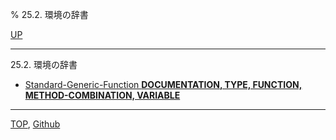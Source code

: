 % 25.2. 環境の辞書

[UP](25.html)  

---

25.2. 環境の辞書

- [Standard-Generic-Function **DOCUMENTATION, TYPE, FUNCTION, METHOD-COMBINATION, VARIABLE**](25.2.documentation.html)

---
[TOP](index.html),  [Github](https://github.com/nptcl/npt-japanese)

